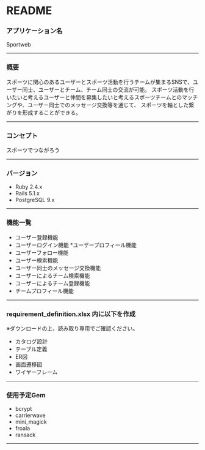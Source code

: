 # README

### アプリケーション名
Sportweb

--------------------------------------------------------------------------------------------------------------------------------

### 概要
スポーツに関心のあるユーザーとスポーツ活動を行うチームが集まるSNSで、ユーザー同士、ユーザーとチーム、チーム同士の交流が可能。
スポーツ活動を行いたいと考えるユーザーと仲間を募集したいと考えるスポーツチームとのマッチングや、ユーザー同士でのメッセージ交換等を通じて、
スポーツを軸とした繋がりを形成することができる。

--------------------------------------------------------------------------------------------------------------------------------

### コンセプト
スポーツでつながろう

--------------------------------------------------------------------------------------------------------------------------------

### バージョン
* Ruby 2.4.x
* Rails 5.1.x
* PostgreSQL 9.x

--------------------------------------------------------------------------------------------------------------------------------

### 機能一覧
* ユーザー登録機能
* ユーザーログイン機能
*ユーザープロフィール機能
* ユーザーフォロー機能
* ユーザー検索機能
* ユーザー同士のメッセージ交換機能
* ユーザーによるチーム検索機能
* ユーザーによるチーム登録機能
* チームプロフィール機能

--------------------------------------------------------------------------------------------------------------------------------

### requirement_definition.xlsx 内に以下を作成
※ダウンロードの上、読み取り専用でご確認ください。
* カタログ設計
* テーブル定義
* ER図
* 画面遷移図
* ワイヤーフレーム

--------------------------------------------------------------------------------------------------------------------------------

### 使用予定Gem
* bcrypt
* carrierwave
* mini_magick
* froala
* ransack

--------------------------------------------------------------------------------------------------------------------------------